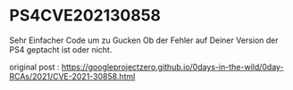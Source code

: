 # PS4CVE202130858
Sehr Einfacher Code um zu Gucken Ob der Fehler auf Deiner Version der PS4 geptacht ist oder nicht.

original post : https://googleprojectzero.github.io/0days-in-the-wild/0day-RCAs/2021/CVE-2021-30858.html

